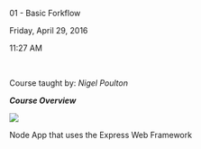 01 - Basic Forkflow

Friday, April 29, 2016

11:27 AM

 

Course taught by: *Nigel Poulton*

***Course Overview***

![](000_01_-_Basic_Forkflow_000.png)

Node App that uses the Express Web Framework

